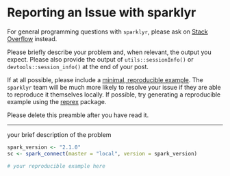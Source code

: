 # Reporting an Issue with sparklyr

For general programming questions with `sparklyr`, please ask on
[Stack Overflow](http://stackoverflow.com) instead.

Please briefly describe your problem and, when relevant, the output you expect.
Please also provide the output of `utils::sessionInfo()` or
`devtools::session_info()` at the end of your post.

If at all possible, please include a [minimal, reproducible
example](https://stackoverflow.com/questions/5963269/how-to-make-a-great-r-reproducible-example).
The `sparklyr` team will be much more likely to resolve your issue if they are
able to reproduce it themselves locally. If possible, try generating a reproducible
example using the [reprex](https://github.com/tidyverse/reprex) package.

Please delete this preamble after you have read it.

---

your brief description of the problem

```r
spark_version <- "2.1.0"
sc <- spark_connect(master = "local", version = spark_version)

# your reproducible example here
```

